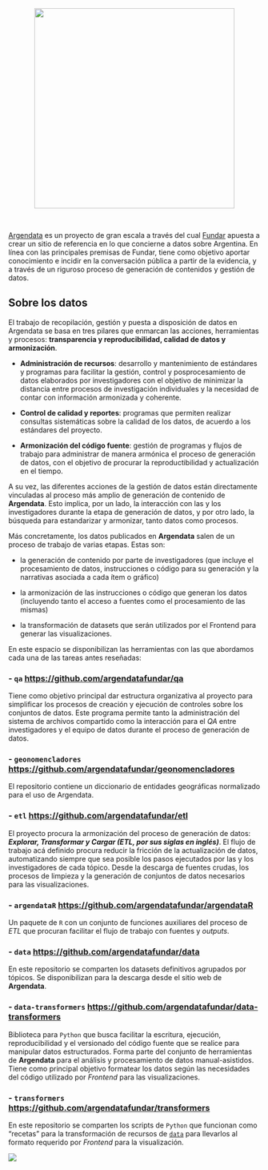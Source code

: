 <div align='center'>
<a href="https://argendata.fund.ar">
  <picture>
    <source media="(prefers-color-scheme: dark)" srcset="https://github.com/user-attachments/assets/a78a51f5-6f2e-4928-a78a-5d799a1837e2" width="400">
    <source media="(prefers-color-scheme: light)" srcset="https://github.com/user-attachments/assets/c9f824b8-1f0c-4974-b3a1-b545018af549" width="400">
    <img src="argendata.fund.ar"></img>
  </picture>
</a>
  
&nbsp;
&nbsp;
&nbsp;
</div>

<!-- # Sobre Argendata -->

[Argendata](https://argendata.fund.ar/) es un proyecto de gran escala a través del cual [Fundar](https://github.com/datos-Fundar) apuesta a crear un sitio de referencia en lo que concierne a datos sobre Argentina. En línea con las principales premisas de Fundar, tiene como objetivo aportar conocimiento e incidir en la conversación pública a partir de la evidencia, y a través de  un riguroso proceso  de generación de contenidos y gestión de datos.


## Sobre los datos

El trabajo de recopilación, gestión y puesta a disposición de datos en Argendata se basa en tres pilares que enmarcan las acciones, herramientas y procesos: **transparencia y reproducibilidad, calidad de datos y armonización**.

- **Administración de recursos**: desarrollo y mantenimiento de estándares y programas para facilitar la gestión, control y posprocesamiento de datos elaborados por investigadores con el objetivo de minimizar la distancia entre procesos de investigación individuales y la necesidad de contar con información armonizada y coherente.

- **Control de calidad y reportes**: programas que permiten realizar consultas sistemáticas sobre la calidad de los datos, de acuerdo a los estándares del proyecto.

- **Armonización del código fuente**: gestión de programas y flujos de trabajo para administrar de manera armónica el proceso de generación de datos, con el objetivo de procurar la reproductibilidad y actualización en el tiempo.

A su vez, las diferentes acciones de la gestión de datos están directamente vinculadas al proceso más amplio de generación de contenido de **Argendata**. Esto implica, por un lado, la interacción con las y los investigadores durante la etapa de generación de datos, y por otro lado, la búsqueda  para estandarizar y armonizar, tanto datos como procesos.

Más concretamente, los datos publicados en **Argendata** salen de un proceso de trabajo de varias etapas. Estas son: 

- la generación de contenido por parte de investigadores (que incluye el procesamiento de datos, instrucciones o código para su generación y la narrativas asociada a cada ítem o gráfico)

- la armonización de las instrucciones o código que generan los datos (incluyendo tanto el acceso a fuentes como el procesamiento de las mismas)

- la transformación de datasets que serán utilizados por el Frontend para generar las visualizaciones.


En este espacio se disponibilizan las herramientas con las que abordamos cada una de las tareas antes reseñadas:

### - `qa` https://github.com/argendatafundar/qa 
Tiene como objetivo principal dar estructura organizativa al proyecto para simplificar los procesos de creación y ejecución de controles sobre los conjuntos de datos. Este programa permite tanto la administración del sistema de archivos compartido como la interacción para el _QA_ entre investigadores y el equipo de datos durante el proceso de generación de datos.

### - `geonomencladores` https://github.com/argendatafundar/geonomencladores 
El repositorio contiene un diccionario de entidades geográficas normalizado para el uso de Argendata.  

### - `etl` https://github.com/argendatafundar/etl 
El proyecto procura la armonización del proceso de generación de datos: **_Explorar, Transformar y Cargar (ETL, por sus siglas en inglés)_**. El flujo de trabajo acá definido procura reducir la fricción de la actualización de datos, automatizando siempre que sea posible los pasos ejecutados por las y los investigadores de cada tópico. Desde la descarga de fuentes crudas, los procesos de limpieza y la generación de conjuntos de datos necesarios para las visualizaciones. 
 
### - `argendataR` https://github.com/argendatafundar/argendataR 
Un paquete de `R` con un conjunto de funciones auxiliares del proceso de _ETL_ que procuran facilitar el flujo de trabajo con fuentes y _outputs_.

### - `data` https://github.com/argendatafundar/data 
En este repositorio se comparten los datasets definitivos agrupados por tópicos. Se disponibilizan para la descarga desde el sitio web de **Argendata**.

### - `data-transformers` https://github.com/argendatafundar/data-transformers 
Biblioteca para `Python` que busca facilitar la escritura, ejecución, reproducibilidad y el versionado del código fuente que se realice para manipular datos estructurados. Forma parte del conjunto de herramientas de **Argendata** para el análisis y procesamiento de datos manual-asistidos. Tiene como principal objetivo formatear los datos según las necesidades del código utilizado por _Frontend_ para las visualizaciones. 

### - `transformers` https://github.com/argendatafundar/transformers  
En este repositorio se comparten los scripts de `Python` que funcionan como “recetas” para la transformación de recursos de [`data`](https://github.com/argendatafundar/data) para llevarlos al formato requerido por _Frontend_ para la visualización.  

<a href="https://www.github.com/argendatafundar">
  <picture>
    <source media="(prefers-color-scheme: dark)" srcset="https://github.com/user-attachments/assets/e3b757ac-0e45-491d-bdfa-650960de5a8e">
    <source media="(prefers-color-scheme: light)" srcset="https://github.com/user-attachments/assets/8872fb5a-4ab3-46c7-bbb2-11df9f3698b2">
    <img src="github.com/argendatafundar"></img>
  </picture>
</a>
